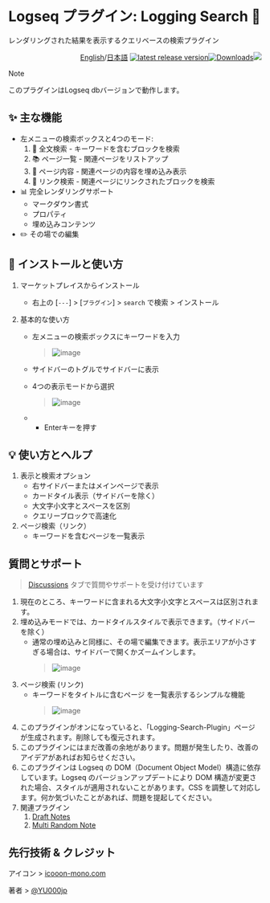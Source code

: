 # Logseq プラグイン: Logging Search 🔎

レンダリングされた結果を表示するクエリベースの検索プラグイン

<div align="right">

[English](https://github.com/YU000jp/logseq-plugin-logging-search/)/[日本語](https://github.com/YU000jp/logseq-plugin-logging-search/blob/main/readme.ja.md) [![latest release version](https://img.shields.io/github/v/release/YU000jp/logseq-plugin-logging-search)](https://github.com/YU000jp/logseq-plugin-logging-search/releases)[![Downloads](https://img.shields.io/github/downloads/YU000jp/logseq-plugin-logging-search/total.svg)](https://github.com/YU000jp/logseq-plugin-logging-search/releases)<!-- Published 2023 --><a href="https://www.buymeacoffee.com/yu000japan"><img src="https://img.buymeacoffee.com/button-api/?text=Buy me a pizza&emoji=🍕&slug=yu000japan&button_colour=FFDD00&font_colour=000000&font_family=Poppins&outline_colour=000000&coffee_colour=ffffff" /></a>
</div>

> [!NOTE]
> このプラグインはLogseq dbバージョンで動作します。

## ✨ 主な機能

- 左メニューの検索ボックスと4つのモード:
  1. 📝 全文検索 - キーワードを含むブロックを検索
  2. 📚 ページ一覧 - 関連ページをリストアップ
  3. 📑 ページ内容 - 関連ページの内容を埋め込み表示
  4. 🔗 リンク検索 - 関連ページにリンクされたブロックを検索
- 📊 完全レンダリングサポート
  - マークダウン書式
  - プロパティ
  - 埋め込みコンテンツ
- ✏️ その場での編集

## 📌 インストールと使い方

1. マーケットプレイスからインストール
   - 右上の [`---`] > [`プラグイン`] > `search` で検索 > インストール

2. 基本的な使い方
   - 左メニューの検索ボックスにキーワードを入力
   
      > ![image](https://github.com/user-attachments/assets/ac903fd7-5cd3-4b0a-97fb-df3a43fc0967)

   - サイドバーのトグルでサイドバーに表示
   - 4つの表示モードから選択

      > ![image](https://github.com/user-attachments/assets/ac903fd7-5cd3-4b0a-97fb-df3a43fc0967)
   - - Enterキーを押す

## 💡 使い方とヘルプ

1. 表示と検索オプション
   - 右サイドバーまたはメインページで表示
   - カードタイル表示（サイドバーを除く）
   - 大文字小文字とスペースを区別
   - クエリーブロックで高速化
2. ページ検索（リンク）
   - キーワードを含むページを一覧表示

## 質問とサポート

> [Discussions](https://github.com/YU000jp/logseq-plugin-logging-search/discussions) タブで質問やサポートを受け付けています

1. 現在のところ、キーワードに含まれる大文字小文字とスペースは区別されます。
1. 埋め込みモードでは、カードタイルスタイルで表示できます。（サイドバーを除く）
   - 通常の埋め込みと同様に、その場で編集できます。表示エリアが小さすぎる場合は、サイドバーで開くかズームインします。
     > ![image](https://github.com/user-attachments/assets/671fd65c-ed02-4b15-8bbc-c8fa1757b84b)
1. ページ検索 (リンク)
   - キーワードをタイトルに含むページ を一覧表示するシンプルな機能
     > ![image](https://github.com/user-attachments/assets/b404bb28-6db7-4aa5-974d-5329663103a5)
1. このプラグインがオンになっていると、「Logging-Search-Plugin」ページが生成されます。削除しても復元されます。
1. このプラグインにはまだ改善の余地があります。問題が発生したり、改善のアイデアがあればお知らせください。
1. このプラグインは Logseq の DOM（Document Object Model）構造に依存しています。Logseq のバージョンアップデートにより DOM 構造が変更された場合、スタイルが適用されないことがあります。CSS を調整して対応します。何か気づいたことがあれば、問題を提起してください。
1. 関連プラグイン
   1. [Draft Notes](https://github.com/YU000jp/logseq-plugin-draft-notes)
   1. [Multi Random Note](https://github.com/YU000jp/logseq-plugin-multi-random-note)

## 先行技術 & クレジット

アイコン > [icooon-mono.com](https://icooon-mono.com/11095-%e6%9e%a0%e3%81%a4%e3%81%8d%e3%81%ae%e7%be%bd%e6%a0%b9%e3%83%9a%e3%83%b3%e3%81%ae%e3%82%a2%e3%82%a4%e3%82%b3%e3%83%b3%e7%b4%a0%e6%9d%90/)

著者 > [@YU000jp](https://github.com/YU000jp)
